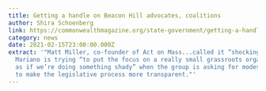 ```yaml
---
title: Getting a handle on Beacon Hill advocates, coalitions
author: Shira Schoenberg
link: https://commonwealthmagazine.org/state-government/getting-a-handle-on-beacon-hill-advocates-coalitions/
category: news
date: 2021-02-15T23:00:00.000Z
extract: '"Matt Miller, co-founder of Act on Mass...called it “shocking” that
  Mariano is trying “to put the focus on a really small grassroots organization
  as if we’re doing something shady” when the group is asking for modest reforms
  to make the legislative process more transparent."'
---
```

